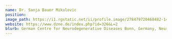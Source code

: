 ```yaml
---
name: Dr. Sanja Bauer Mikulovic
position:
image_path: https://i1.rgstatic.net/ii/profile.image/278479720468482-1443406147164_Q512/Sanja_Mikulovic.jpg
website: https://www.dzne.de/index.php?id=326&L=2
blurb: German Centre for Neurodegenerative Diseases Bonn, Germany, Neuronal Networks Group 
---
```

